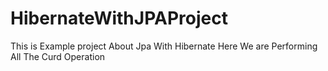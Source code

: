# HibernateWithJPAProject
This  is Example project About Jpa With Hibernate Here  We are Performing All The Curd Operation
